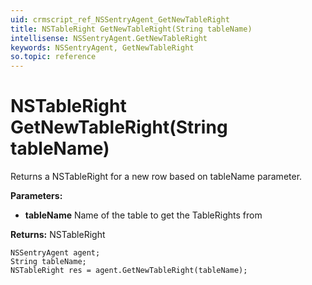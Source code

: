```yaml
---
uid: crmscript_ref_NSSentryAgent_GetNewTableRight
title: NSTableRight GetNewTableRight(String tableName)
intellisense: NSSentryAgent.GetNewTableRight
keywords: NSSentryAgent, GetNewTableRight
so.topic: reference
---
```


# NSTableRight GetNewTableRight(String tableName)

Returns a NSTableRight for a new row based on tableName parameter.

**Parameters:**
 - **tableName** Name of the table to get the TableRights from

**Returns:** NSTableRight

```crmscript
NSSentryAgent agent;
String tableName;
NSTableRight res = agent.GetNewTableRight(tableName);
```

